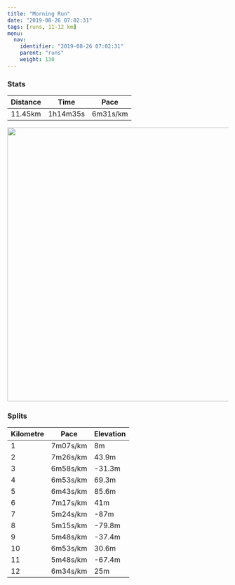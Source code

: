 ```yaml
---
title: "Morning Run"
date: "2019-08-26 07:02:31"
tags: [runs, 11-12 km]
menu:
  nav:
    identifier: "2019-08-26 07:02:31"
    parent: "runs"
    weight: 130
---
```


### Stats

| Distance | Time | Pace |
|----------|------|------|
|11.45km|1h14m35s|6m31s/km|

<img src='https://maps.googleapis.com/maps/api/staticmap?maptype=terrain&path=enc:g|ofGqoylCQDMQIy@Wi@OOW_@S]Sk@c@Ue@IWLcAJmACkA\mAl@i@?MGCmAGW[c@a@{@QOa@MSUI[EoAE]IQs@c@UIMQA]DQFIXSn@o@h@u@x@{@Vq@I_@PDPMt@SVMb@_@XOd@KVSx@Gr@BJCN@|@Gz@F`AAZB^Ax@B\KLKHSJeA?o@NkBEu@Mi@CU?]HmANk@Xc@ZSj@SPQJWHc@@YCo@GSUYABCAyC_EiAoAk@gAGYBSJI`BGdBHPCdAPXCTIXWP]Xw@R]xBm@^?XHr@Hp@f@`@h@P@TGHSHq@@WH[DKn@i@NW?SOs@o@yAAK?GBCn@IXNJN\XxBjAl@Hd@N`@D`B\LRLj@xAvFXzAPd@Tb@~AzATZn@h@h@n@jB`B~@bAzDnDpDrD`DxCfAjA`CpBzFrFp@b@hE|BdC~A`B`Ap@\fAp@xCvATR\R\XVVHLd@ZLTvApAvDzCrArArC|Bf@f@b@R`Al@jA`@NNvCbATJJNJXBRZdAFVDr@z@b@\b@j@j@LZV`Ab@XN?fA_@bBQp@@r@\^`@FPPTFZ@RIVSNeAXa@RS@e@PQJF[\]hAc@TGNKNW@UKUs@s@MKg@AeCl@k@De@LQIQUMYWiAQYMGo@q@_AOOWOe@ImBEWGWOOu@[m@Mw@_@_@EyAa@q@]gAaAa@k@wDoDmAy@iCcCyAoAm@c@gB}AgBaA_C_BmJiFoCeBk@o@wAiA[c@oAqAiA_AqDiDe@k@g@_@_AaAqDaD_EwDs@u@wAsAwA{AeCyBQUQ_@Ms@e@_B_@iBUs@Sw@Gm@UY]MqAMkAS[K{@k@}@e@c@k@ICMA_@DBX\h@JXFXFt@KZ]\MZSfASl@KRQBUI_@e@}@q@iAQ}@N]PQNcBzBa@XYB_AKWB{@OyB@e@HCXXn@l@`AAAfAdA`ApAnAnAZp@DlAAVGVKRMRu@d@WXYj@Uv@E^@h@BXN^BTE~@@RCh@Q|BK\OLSJmAPwCE{C@e@Mg@Xw@No@f@{@V]TSVc@dAU`@k@r@SPINMFe@h@O\?JDJv@TRJHHHf@DvADPPVj@RPN`AjBBL?ZLLv@U^SjAUtAGt@Dh@E^BXNTTb@x@L^Xb@Vl@PfA^NFELS&key=AIzaSyAfqMeaZ1CCJFGP5cWud__oZnT_Pybg-1M&size=800x800&scale=2&markers=color:yellow|label:S|43.17652,23.23721&markers=color:green|label:F|43.17636000000006,23.237260000000017' width='625' />

### Splits

| Kilometre | Pace | Elevation |
|------|------|-----------|
|1|7m07s/km|8m|
|2|7m26s/km|43.9m|
|3|6m58s/km|-31.3m|
|4|6m53s/km|69.3m|
|5|6m43s/km|85.6m|
|6|7m17s/km|41m|
|7|5m24s/km|-87m|
|8|5m15s/km|-79.8m|
|9|5m48s/km|-37.4m|
|10|6m53s/km|30.6m|
|11|5m48s/km|-67.4m|
|12|6m34s/km|25m|
